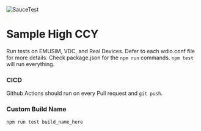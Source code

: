 ![SauceTest](https://github.com/mdsauce/sample_high_ccy/workflows/SauceTest/badge.svg?branch=master)

# Sample High CCY 
Run tests on EMUSIM, VDC, and Real Devices.  Defer to each wdio.conf file for more details. Check package.json for the `npm run` commands.  `npm test` will run everything. 

### CICD
Github Actions should run on every Pull request and `git push`.

### Custom Build Name
`npm run test build_name_here`
